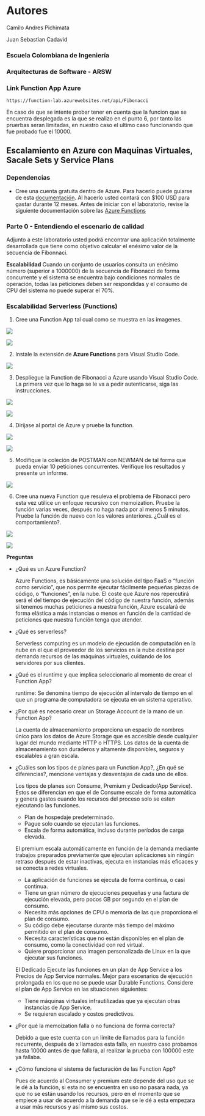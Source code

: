# Autores
Camilo Andres Pichimata

Juan Sebastian Cadavid

### Escuela Colombiana de Ingeniería
### Arquitecturas de Software - ARSW

### Link Function App Azure
``` 
https://function-lab.azurewebsites.net/api/Fibonacci 
```
En caso de que se intente probar tener en cuenta que la funcion que se encuentra desplegada es la que se realizo en el punto 6, por tanto las pruerbas seran limitadas, en nuestro caso el ultimo caso funcionando que fue probado fue el 10000.

## Escalamiento en Azure con Maquinas Virtuales, Sacale Sets y Service Plans

### Dependencias
* Cree una cuenta gratuita dentro de Azure. Para hacerlo puede guiarse de esta [documentación](https://azure.microsoft.com/es-es/free/students/). Al hacerlo usted contará con $100 USD para gastar durante 12 meses.
Antes de iniciar con el laboratorio, revise la siguiente documentación sobre las [Azure Functions](https://www.c-sharpcorner.com/article/an-overview-of-azure-functions/)

### Parte 0 - Entendiendo el escenario de calidad

Adjunto a este laboratorio usted podrá encontrar una aplicación totalmente desarrollada que tiene como objetivo calcular el enésimo valor de la secuencia de Fibonnaci.

**Escalabilidad**
Cuando un conjunto de usuarios consulta un enésimo número (superior a 1000000) de la secuencia de Fibonacci de forma concurrente y el sistema se encuentra bajo condiciones normales de operación, todas las peticiones deben ser respondidas y el consumo de CPU del sistema no puede superar el 70%.

### Escalabilidad Serverless (Functions)

1. Cree una Function App tal cual como se muestra en las  imagenes.

![](images/part3/part3-function-config.png)

![](images/part3/part3-function-configii.png)

2. Instale la extensión de **Azure Functions** para Visual Studio Code.

![](images/part3/part3-install-extension.png)

3. Despliegue la Function de Fibonacci a Azure usando Visual Studio Code. La primera vez que lo haga se le va a pedir autenticarse, siga las instrucciones.

![](images/part3/part3-deploy-function-1.png)

![](images/part3/part3-deploy-function-2.png)

4. Dirijase al portal de Azure y pruebe la function.

![](images/part3/part3-test-function.png)

![](images/4.png)

5. Modifique la coleción de POSTMAN con NEWMAN de tal forma que pueda enviar 10 peticiones concurrentes. Verifique los resultados y presente un informe.

![](images/5.png)

6. Cree una nueva Function que resuleva el problema de Fibonacci pero esta vez utilice un enfoque recursivo con memoization. Pruebe la función varias veces, después no haga nada por al menos 5 minutos. Pruebe la función de nuevo con los valores anteriores. ¿Cuál es el comportamiento?.

![](images/6.1.png)

![](images/6.2.png)

**Preguntas**

* ¿Qué es un Azure Function?

    Azure Functions, es básicamente una solución del tipo FaaS o “función como servicio”, que nos permite ejecutar fácilmente pequeñas piezas de código, o “funciones”, en la nube. El coste que Azure nos repercutirá será el del tiempo de ejecución del código de nuestra función, además si tenemos muchas peticiones a nuestra función, Azure escalará de forma elástica a más instancias o menos en función de la cantidad de peticiones que nuestra función tenga que atender.

* ¿Qué es serverless?

    Serverless computing es un modelo de ejecución de computación en la nube en el que el proveedor de los servicios en la nube destina por demanda recursos de las máquinas virtuales, cuidando de los servidores por sus clientes.

* ¿Qué es el runtime y que implica seleccionarlo al momento de crear el Function App?

    runtime: Se denomina tiempo de ejecución al intervalo de tiempo en el que un programa de computadora se ejecuta en un sistema operativo. 
    
* ¿Por qué es necesario crear un Storage Account de la mano de un Function App?

    La cuenta de almacenamiento proporciona un espacio de nombres único para los datos de Azure Storage que es accesible desde cualquier lugar del mundo mediante HTTP o HTTPS. Los datos de la cuenta de almacenamiento son duraderos y altamente disponibles, seguros y escalables a gran escala.

* ¿Cuáles son los tipos de planes para un Function App?, ¿En qué se diferencias?, mencione ventajas y desventajas de cada uno de ellos.

    Los tipos de planes son Consume, Premium y Dedicado(App Service). Estos se diferencian en que el de Consume escale de forma automática y genera gastos cuando los recursos del proceso solo se esten ejecutando las funciones.

    -   Plan de hospedaje predeterminado.
    -   Pague solo cuando se ejecutan las funciones.
    -    Escala de forma automática, incluso durante períodos de carga elevada. 
    
    El premium escala automáticamente en función de la demanda mediante trabajos preparados previamente que ejecutan aplicaciones sin ningún retraso después de estar inactivas, ejecuta en instancias más eficaces y se conecta a redes virtuales.
    - La aplicación de funciones se ejecuta de forma continua, o casi continua.
    - Tiene un gran número de ejecuciones pequeñas y una factura de ejecución elevada, pero pocos GB por segundo en el plan de consumo.
    -  Necesita más opciones de CPU o memoria de las que proporciona el plan de consumo.
    -   Su código debe ejecutarse durante más tiempo del máximo permitido en el plan de consumo.
    - Necesita características que no están disponibles en el plan de consumo, como la conectividad con red virtual.
    - Quiere proporcionar una imagen personalizada de Linux en la que ejecutar sus funciones.
    
    El Dedicado Ejecute las funciones en un plan de App Service a los Precios de App Service normales. Mejor para escenarios de ejecución prolongada en los que no se puede usar Durable Functions. Considere el plan de App Service en las situaciones siguientes:
    - Tiene máquinas virtuales infrautilizadas que ya ejecutan otras instancias de App Service.
    - Se requieren escalado y costos predictivos.

* ¿Por qué la memoization falla o no funciona de forma correcta?
    
    Debido a que este cuenta con un límite de llamados para la función recurrente, después de x llamados esta falla, en nuestro caso probamos hasta 10000 antes de que fallara, al realizar la prueba con 100000 este ya fallaba.

* ¿Cómo funciona el sistema de facturación de las Function App?

    Pues de acuerdo al Consumer y premium este depende del uso que se le dé a la función, si esta no se encuentra en uso no pasara nada, ya que no se están usando los recursos, pero en el momento que se empiece a usar de acuerdo a la demanda que se le dé a esta empezara a usar más recursos y así mismo sus costos.